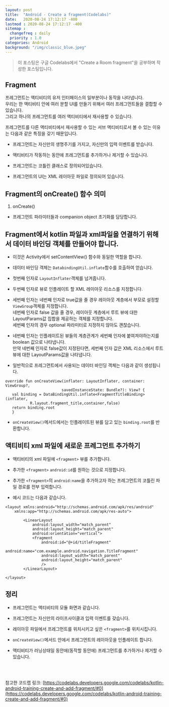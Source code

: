 ```yaml
---
layout: post
title:  "Android - Create a fragment(Codelabs)"
date:   2020-08-24 17:12:17 -400
lastmod : 2020-08-24 17:12:17 -400
sitemap :
  changefreq : daily
  priority : 1.0
categories: Android
background: "/img/classic_blue.jpeg"
---
```


> 이 포스팅은 구글 Codelabs에서 "Create a Room fragment"을 공부하며 작성한 포스팅입니다.

## Fragment
프레그먼트는 액티비티의 유저 인터페이스의 일부분이나 동작을 나타냅니다.  
우리는 한 액티비티 안에 여러 분할 UI를 만들기 위해서 여러 프레그먼트들을 결합할 수 있습니다.   
그리고 하나의 프레그먼트를 여러 액티비티에서 재사용할 수 있습니다.

프레그먼트를 다른 액티비티에서 재사용할 수 있는 서브 액티비티로서 볼 수 있는 이유는 다음과 같은 특징을 갖기 때문입니다.  

- 프레그먼트는 자신만의 생명주기를 가지고, 자신만의 입력 이벤트를 받습니다.

- 액티비티가 작동하는 동안에 프레그먼트를 추가하거나 제거할 수 있습니다.

- 프레그먼트는 코틀린 클래스로 정의되어있습니다.

- 프레그먼트의 UI는 XML 레이아웃 파일로 정의되어 있습니다.

## Fragment의 onCreate() 함수 의미
1. onCreate()
  - 프레그먼트 파라미터들과 companion object 초기화를 담당합니다.

## Fragment에서 kotlin 파일과 xml파일을 연결하기 위해서 데이터 바인딩 객체를 만들어야 합니다.
- 이것은 Activity에서 setContentView() 함수와 동일한 역할을 합니다.

- 데이터 바인딩 객체는 `DatabindingUtil.inflate`함수를 호출하여 얻습니다.

- 첫번째 인자로 `LayoutInflater`객체를 넘겨줍니다.

- 두번째 인자로 뷰로 인플레이트 할 XML 레이아웃 리소스를 지정합니다.

- 세번째 인자는 네번째 인자로 true값을 줄 경우 레이아웃 계층에서 부모로 설정할 `ViewGroup`객체를 지정합니다.  
네번째 인자로 false 값을 줄 경우, 레이아웃 계층에서 루트 뷰에 대한 LayoutParams값 집합을 제공하는 객체를 지정합니다.   
세번째 인자의 경우 optional 파라미터로 지정하지 않아도 괜찮습니다.

- 네번째 인자는 인플레이트된 뷰들의 계층관계가 세번째 인자에 붙여져야하는지를 boolean 값으로 나타냅니다.  
만약 네번째 인자로 false값이 지정된다면, 세번째 인자 값은 XML 리소스에서 루트 뷰에 대한 LayoutParams값을 나타냅니다.

- 일반적으로 프레그먼트에서 사용되는 데이터 바인딩 객체는 다음과 같이 생성됩니다.  
```
override fun onCreateView(inflater: LayoutInflater, container: ViewGroup?,
                         savedInstanceState: Bundle?): View? {
   val binding = DataBindingUtil.inflate<FragmentTitleBinding>(inflater,
           R.layout.fragment_title,container,false)
   return binding.root
   }
```
- `onCreateView()`메서드에서는 인플레이트된 뷰를 담고 있는 `binding.root`를 반환합니다.

## 액티비티 xml 파일에 새로운 프레그먼트 추가하기

- 액티비티의 xml 파일에 `<fragment>` 뷰를 추가합니다.

- 추가한 `<fragment>` `android:id`를 원하는 것으로 지정합니다.

- 추가한 `<fragment>`의 `android:name`을 추가하고자 하는 프레그먼트의 코틀린 파일 경로를 전부 입력합니다.

- 예시 코드는 다음과 같습니다.
```
<layout xmlns:android="http://schemas.android.com/apk/res/android"
    xmlns:app="http://schemas.android.com/apk/res-auto">

        <LinearLayout
            android:layout_width="match_parent"
            android:layout_height="match_parent"
            android:orientation="vertical">
            <fragment
                android:id="@+id/titleFragment"
                android:name="com.example.android.navigation.TitleFragment"
                android:layout_width="match_parent"
                android:layout_height="match_parent"
                />
        </LinearLayout>

</layout>
```

## 정리
- 프레그먼트는 액티비티의 모듈 화면과 같습니다.

- 프레그먼트는 자신만의 라이프사이클과 입력 이벤트를 갖습니다.  

- 레이아웃 파일에서 프레그먼트를 위치시키고 싶은 `<fragment>`를 위치시킵니다.

- `onCreateView()`메서드 안에서 프레그먼트의 레이아웃을 인플레이트 합니다.

- 액티비티가 러닝상태일 동안에(동작할 동안에) 프레그먼트를 추가하거나 제거할 수 있습니다.  

<br/>
<br/>

참고한 코드랩 링크: [https://codelabs.developers.google.com/codelabs/kotlin-android-training-create-and-add-fragment/#0](https://codelabs.developers.google.com/codelabs/kotlin-android-training-create-and-add-fragment/#0)
